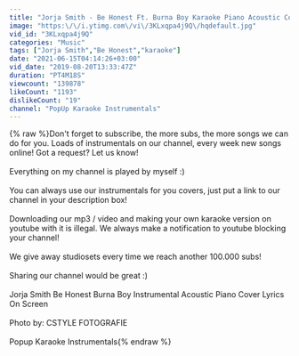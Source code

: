 ```yaml
---
title: "Jorja Smith - Be Honest Ft. Burna Boy Karaoke Piano Acoustic Cover Instrumental Lyrics"
image: "https:\/\/i.ytimg.com\/vi\/3KLxqpa4j9Q\/hqdefault.jpg"
vid_id: "3KLxqpa4j9Q"
categories: "Music"
tags: ["Jorja Smith","Be Honest","karaoke"]
date: "2021-06-15T04:14:26+03:00"
vid_date: "2019-08-20T13:33:47Z"
duration: "PT4M18S"
viewcount: "139878"
likeCount: "1193"
dislikeCount: "19"
channel: "PopUp Karaoke Instrumentals"
---
```

{% raw %}Don't forget to subscribe, the more subs, the more songs we can do for you. Loads of instrumentals on our channel, every week new songs online! Got a request? Let us know!<br /><br />Everything on my channel is played by myself :)<br /><br />You can always use our instrumentals for you covers, just put a link to our channel in your description box!<br /><br />Downloading our mp3 / video and making your own karaoke version on youtube with it is illegal. We always make a notification to youtube blocking your channel! <br /><br />We give away studiosets every time we reach another 100.000 subs!<br /><br />Sharing our channel would be great :)<br /><br />Jorja Smith Be Honest Burna Boy Instrumental Acoustic Piano Cover Lyrics On Screen  <br /><br />Photo by: CSTYLE FOTOGRAFIE<br /><br />Popup Karaoke Instrumentals{% endraw %}
